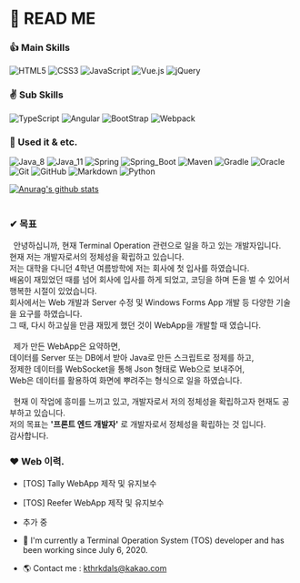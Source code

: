 # 📖 READ ME 
 
### 👍 Main Skills
![HTML5](https://img.shields.io/badge/HTML5-E34F26.svg?logo=HTML5&logoColor=white)
![CSS3](https://img.shields.io/badge/CSS3-1572B6.svg?logo=CSS3&logoColor=white)
![JavaScript](https://img.shields.io/badge/JavaScript-F7DF1E.svg?logo=JavaScript&logoColor=white)
![Vue.js](https://img.shields.io/badge/Vue.js-4FC08D?logo=Vue.js&logoColor=white)
![jQuery](https://img.shields.io/badge/jQuery-0769AD?logo=jQuery&logoColor=white)

### ✌ Sub Skills
![TypeScript](https://img.shields.io/badge/TypeScript-3178C6?logo=TypeScript&logoColor=white)
![Angular](https://img.shields.io/badge/Angular-DD0031?logo=Angular&logoColor=white)
![BootStrap](https://img.shields.io/badge/BootStrap-7952B3?logo=BootStrap&logoColor=white)
![Webpack](https://img.shields.io/badge/Webpack-8DD6F9?logo=Webpack&logoColor=white)


### 👀 Used it & etc. 
![Java_8](https://img.shields.io/badge/java8-red?logo=java&logoColor=white)
![Java_11](https://img.shields.io/badge/java11-red?logo=java&logoColor=white)
![Spring](https://img.shields.io/badge/Spring-6DB33F.svg?logo=spring&logoColor=white)
![Spring_Boot](https://img.shields.io/badge/Spring_Boot-6DB33F.svg?logo=spring&logoColor=white)
![Maven](https://img.shields.io/badge/Maven-C71A36.svg?logo=apache-maven&logoColor=white)
![Gradle](https://img.shields.io/badge/Gradle-02303A.svg?logo=Gradle&logoColor=white)
![Oracle](https://img.shields.io/badge/Oracle-F80000.svg?logo=Oracle&logoColor=white)
![Git](https://img.shields.io/badge/Git-F05032.svg?logo=Git&logoColor=white)
![GitHub](https://img.shields.io/badge/GitHub-181717.svg?logo=GitHub&logoColor=white)
![Markdown](https://img.shields.io/badge/Markdown-000000?logo=markdown&logoColor=white)
![Python](https://img.shields.io/badge/Python-3776AB.svg?logo=Python&logoColor=white)

[![Anurag's github stats](https://github-readme-stats.vercel.app/api?username=ainochi-kor&hide_border=true&hide=contribs&count_private=true&show_icons=true)](https://github.com/anuraghazra/github-readme-stats)
<br>
<br>

### ✔ 목표
&ensp;안녕하십니까, 현재 Terminal Operation 관련으로 일을 하고 있는 개발자입니다. <br>
 현재 저는 개발자로서의 정체성을 확립하고 있습니다. <br>
저는 대학을 다니던 4학년 여름방학에 저는 회사에 첫 입사를 하였습니다. <br>
배움이 재밌었던 때를 넘어 회사에 입사를 하게 되었고, 코딩을 하며 돈을 벌 수 있어서 행복한 시절이 있었습니다.<br>
회사에서는 Web 개발과 Server 수정 및 Windows Forms App 개발 등 다양한 기술을 요구를 하였습니다. <br>
그 때, 다시 하고싶을 만큼 재밌게 했던 것이 WebApp을 개발할 때 였습니다.<br>
<br>
&ensp;제가 만든 WebApp은 요약하면, <br>
데이터를 Server 또는 DB에서 받아 Java로 만든 스크립트로 정제를 하고,<br>
정제한 데이터를 WebSocket을 통해 Json 형태로 Web으로 보내주어,<br>
Web은 데이터를 활용하여 화면에 뿌려주는 형식으로 일을 하였습니다.<br>
<br>
&ensp;현재 이 작업에 흥미를 느끼고 있고, 개발자로서 저의 정체성을 확립하고자 현재도 공부하고 있습니다. <br>
저의 목표는 **'프론트 엔드 개발자'** 로 개발자로서 정체성을 확립하는 것 입니다. <br>
감사합니다.  <br>


### ❤ Web 이력.
- [TOS] Tally WebApp 제작 및 유지보수
- [TOS] Reefer WebApp 제작 및 유지보수
- 추가 중

- 🔭 I'm currently a Terminal Operation System (TOS) developer and has been working since July 6, 2020.
- 🌎 Contact me : kthrkdals@kakao.com

<!--
**ainochi-kor/ainochi-kor** is a ✨ _special_ ✨ repository because its `README.md` (this file) appears on your GitHub profile.

Here are some ideas to get you started:
![MariaDB](https://img.shields.io/badge/MariaDB-003545.svg?logo=MariaDB&logoColor=white)

![React](https://img.shields.io/badge/React-61DAFB?logo=React&logoColor=white)
![GraphQL](https://img.shields.io/badge/GraphQL-E10098?logo=GraphQL&logoColor=white)
![Node.js](https://img.shields.io/badge/Node.js-339933?logo=Node.js&logoColor=white)
![Next.js](https://img.shields.io/badge/Next.js-000000?logo=Next.js&logoColor=white)
![Svelte](https://img.shields.io/badge/Svelte-FF3E00?logo=Svelte&logoColor=white)

- 🔭 I’m currently working on ...
- 🌱 I’m currently learning ...
- 👯 I’m looking to collaborate on ...
- 🤔 I’m looking for help with ...
- 💬 Ask me about ...
- 📫 How to reach me: ...
- 😄 Pronouns: ...
- ⚡ Fun fact: ...
-->
